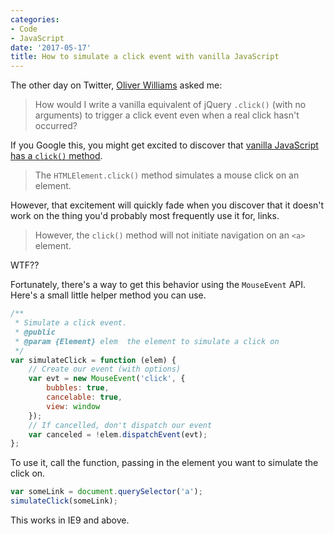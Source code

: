 ```yaml
---
categories:
- Code
- JavaScript
date: '2017-05-17'
title: How to simulate a click event with vanilla JavaScript
---
```


The other day on Twitter, [Oliver Williams](https://twitter.com/css_grid) asked me:

> How would I write a vanilla equivalent of jQuery `.click()` (with no arguments) to trigger a click event even when a real click hasn't occurred?

If you Google this, you might get excited to discover that [vanilla JavaScript has a `click()` method](https://developer.mozilla.org/en-US/docs/Web/API/HTMLElement/click).

> The `HTMLElement.click()` method simulates a mouse click on an element.

However, that excitement will quickly fade when you discover that it doesn't work on the thing you'd probably most frequently use it for, links.

> However, the `click()` method will not initiate navigation on an `<a>` element.

WTF??

Fortunately, there's a way to get this behavior using the `MouseEvent` API. Here's a small little helper method you can use.

```javascript
/**
 * Simulate a click event.
 * @public
 * @param {Element} elem  the element to simulate a click on
 */
var simulateClick = function (elem) {
	// Create our event (with options)
	var evt = new MouseEvent('click', {
		bubbles: true,
		cancelable: true,
		view: window
	});
	// If cancelled, don't dispatch our event
	var canceled = !elem.dispatchEvent(evt);
};
```

To use it, call the function, passing in the element you want to simulate the click on.

```javascript
var someLink = document.querySelector('a');
simulateClick(someLink);
```

This works in IE9 and above.